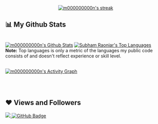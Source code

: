 <p align="center">
    <a href="https://github.com/m000000000n/github-readme-streak-stats">
        <img title="🔥 Get streak stats for your profile at git.io/streak-stats" alt=" m000000000n's streak" src="https://github-readme-streak-stats.herokuapp.com/?user=m000000000n&theme=black-ice&hide_border=true&stroke=0000&background=060A0CD0"/>
    </a>
</p>

## 📊 My Github Stats

  <br/>
    <a href="https://github.com/SubhamRaoniar28/github-readme-stats"><img alt="m000000000n's Github Stats" src="https://github-readme-stats.vercel.app/api?username=m000000000n&show_icons=true&count_private=true&theme=react&hide_border=true&bg_color=0D1117" /></a>
  <a href="https://github.com/m000000000n/github-readme-stats"><img alt="Subham Raoniar's Top Languages" src="https://github-readme-stats.vercel.app/api/top-langs/?username=m000000000n&langs_count=8&count_private=true&layout=compact&theme=react&hide_border=true&bg_color=0D1117" /></a>
  <br/>
  <b>Note:</b> Top languages is only a metric of the languages my public code consists of and doesn't reflect experience or skill level.


<br/>
<br/>

<a href="https://github.com/m000000000n/github-readme-activity-graph"><img alt="m000000000n's Activity Graph" src="https://activity-graph.herokuapp.com/graph?username=SubhamRaoniar28&bg_color=0D1117&color=5BCDEC&line=5BCDEC&point=FFFFFF&hide_border=true" /></a>

<br/>
<br/>




## ❤ Views and Followers
<a href="https://github.com/Meghna-DAS/github-profile-views-counter">
    <img src="https://komarev.com/ghpvc/?username=m000000000n">
</a>
<a href="https://github.com/m000000000n?tab=followers"><img src="https://img.shields.io/github/followers/m000000000n?label=Followers&style=social" alt="GitHub Badge"></a>





